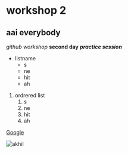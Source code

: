 # workshop 2
## aai everybody
*github workshop*
**second day**
***practice session***
* listname
  * s
  * ne
  * hit
  * ah
1. ordrered list 
   1. s
   2. ne
   3. hit
   4. ah
 
[Google](https://www.google.com/)

![akhil](
 https://encrypted-tbn0.gstatic.com/images?q=tbn:ANd9GcSK0ZQgIWu5eCHHaSU8dc2T8DDPtzwKToizkg&usqp=CAU)
